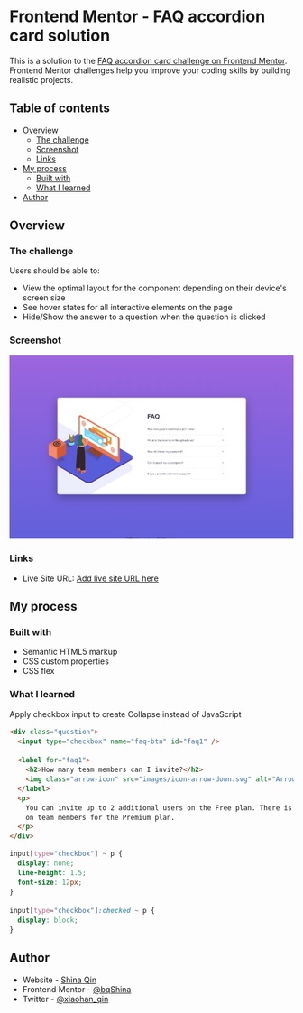 # Frontend Mentor - FAQ accordion card solution

This is a solution to the [FAQ accordion card challenge on Frontend Mentor](https://www.frontendmentor.io/challenges/faq-accordion-card-XlyjD0Oam). Frontend Mentor challenges help you improve your coding skills by building realistic projects.

## Table of contents

- [Overview](#overview)
  - [The challenge](#the-challenge)
  - [Screenshot](#screenshot)
  - [Links](#links)
- [My process](#my-process)
  - [Built with](#built-with)
  - [What I learned](#what-i-learned)
- [Author](#author)

## Overview

### The challenge

Users should be able to:

- View the optimal layout for the component depending on their device's screen size
- See hover states for all interactive elements on the page
- Hide/Show the answer to a question when the question is clicked

### Screenshot

![](./images/screenshot.png)

### Links

- Live Site URL: [Add live site URL here](https://your-live-site-url.com)

## My process

### Built with

- Semantic HTML5 markup
- CSS custom properties
- CSS flex

### What I learned

Apply checkbox input to create Collapse instead of JavaScript

```html
<div class="question">
  <input type="checkbox" name="faq-btn" id="faq1" />

  <label for="faq1">
    <h2>How many team members can I invite?</h2>
    <img class="arrow-icon" src="images/icon-arrow-down.svg" alt="Arrow icon" />
  </label>
  <p>
    You can invite up to 2 additional users on the Free plan. There is no limit
    on team members for the Premium plan.
  </p>
</div>
```

```css
input[type="checkbox"] ~ p {
  display: none;
  line-height: 1.5;
  font-size: 12px;
}

input[type="checkbox"]:checked ~ p {
  display: block;
}
```

## Author

- Website - [Shina Qin](https://bqshina.github.io/My-Portfolio/)
- Frontend Mentor - [@bqShina](https://www.frontendmentor.io/profile/bqShina)
- Twitter - [@xiaohan_qin](https://www.twitter.com/xiaohan_qin)
